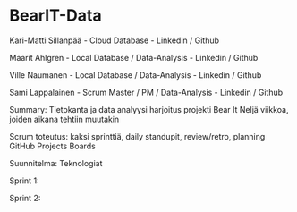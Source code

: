 # BearIT-Data

Kari-Matti Sillanpää  -  Cloud Database                      -  Linkedin / Github

Maarit Ahlgren        -  Local Database / Data-Analysis      -  Linkedin / Github

Ville Naumanen        -  Local Database / Data-Analysis      -  Linkedin / Github  

Sami Lappalainen      -  Scrum Master / PM / Data-Analysis   -  Linkedin / Github 

Summary:
Tietokanta ja data analyysi harjoitus projekti
Bear It
Neljä viikkoa, joiden aikana tehtiin muutakin

Scrum toteutus:
kaksi sprinttiä, daily standupit, review/retro, planning
GitHub Projects Boards

Suunnitelma:
Teknologiat

Sprint 1:

Sprint 2:
 
